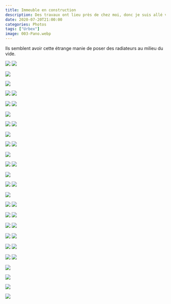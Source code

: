 ```yaml
---
title: Immeuble en construction
description: Des travaux ont lieu près de chez moi, donc je suis allé visiter le chantier pour profiter de l'ambiance.
date: 2020-07-20T21:00:00
categories: Photos
tags: ["Urbex"]
image: 003-Pano.webp
---
```


Ils semblent avoir cette étrange manie de poser des radiateurs au milieu du vide.

![](01.webp) ![](02.webp)

![](2-Pano.webp)

![](27-Pano.webp)

![](28.webp) ![](29.webp)

![](291.webp) ![](293.webp)

![](3-Pano.webp)

![](31.webp) ![](32.webp)

![](33-Pano.webp)

![](34.webp) ![](35.webp)

![](36-Pano.webp)

![](41.webp) ![](42.webp)

![](421-Pano.webp)

![](43.webp) ![](44.webp)

![](45-Pano.webp)

![](46.webp) ![](47.webp)

![](48.webp) ![](49.webp)

![](492.webp) ![](493.webp)

![](50.webp) ![](51.webp)

![](52.webp) ![](53.webp)

![](54.webp) ![](55.webp)

![](571-Pano.webp)

![](57-Pano.webp)

![](60-Pano.webp)

![](61-Pano.webp)
